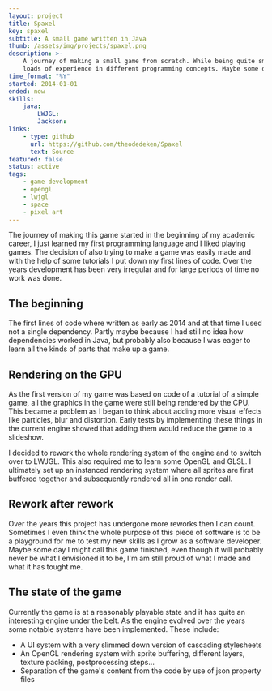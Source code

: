 ```yaml
---
layout: project
title: Spaxel
key: spaxel
subtitle: A small game written in Java
thumb: /assets/img/projects/spaxel.png
description: >-
    A journey of making a small game from scratch. While being quite small this project has provided me with
    loads of experience in different programming concepts. Maybe some day I will even finish it...
time_format: "%Y"
started: 2014-01-01
ended: now
skills:
    java:
        LWJGL:
        Jackson:
links:
    - type: github
      url: https://github.com/theodedeken/Spaxel
      text: Source
featured: false
status: active
tags:
    - game development
    - opengl
    - lwjgl
    - space
    - pixel art
---
```


The journey of making this game started in the beginning of my academic career, I just learned my first programming language and I liked playing games.
The decision of also trying to make a game was easily made and with the help of some tutorials I put down my first lines of code.
Over the years development has been very irregular and for large periods of time no work was done.

## The beginning
The first lines of code where written as early as 2014 and at that time I used not a single dependency.
Partly maybe because I had still no idea how dependencies worked in Java, but probably also because I was eager to learn all the kinds of parts that make up a game.

## Rendering on the GPU
As the first version of my game was based on code of a tutorial of a simple game, all the graphics in the game were still being rendered by the CPU.
This became a problem as I began to think about adding more visual effects like particles, blur and distortion.
Early tests by implementing these things in the current engine showed that adding them would reduce the game to a slideshow.

I decided to rework the whole rendering system of the engine and to switch over to LWJGL.
This also required me to learn some OpenGL and GLSL.
I ultimately set up an instanced rendering system where all sprites are first buffered together and subsequently rendered all in one render call.

## Rework after rework
Over the years this project has undergone more reworks then I can count.
Sometimes I even think the whole purpose of this piece of software is to be a playground for me to test my new skills as I grow as a software developer.
Maybe some day I might call this game finished, even though it will probably never be what I envisioned it to be, I'm am still proud of what I made and what it has tought me.

## The state of the game
Currently the game is at a reasonably playable state and it has quite an interesting engine under the belt.
As the engine evolved over the years some notable systems have been implemented.
These include:

- A UI system with a very slimmed down version of cascading stylesheets
- An OpenGL rendering system with sprite buffering, different layers, texture packing, postprocessing steps...
- Separation of the game's content from the code by use of json property files
